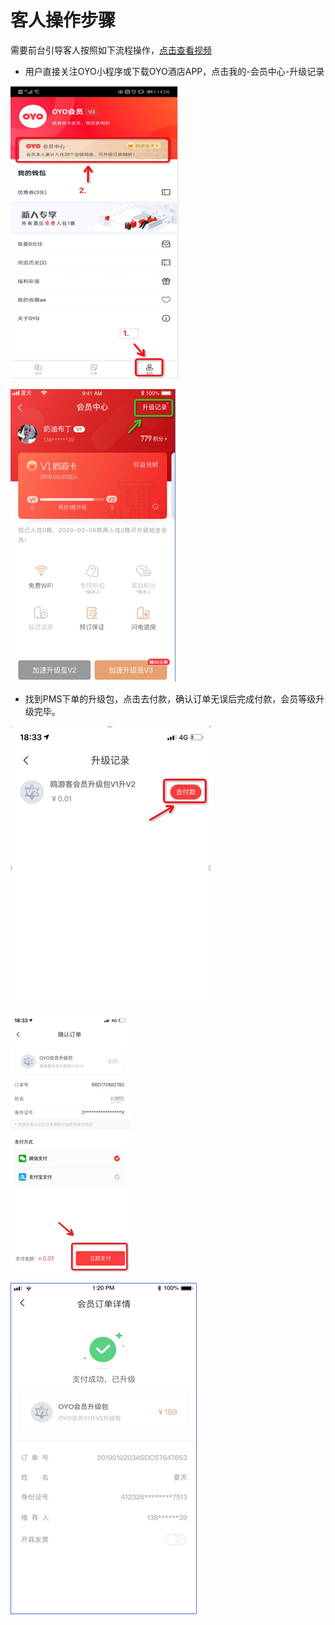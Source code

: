 # 客人操作步骤

需要前台引导客人按照如下流程操作，[点击查看视频](http://crs-pms-vidio.oss-cn-beijing.aliyuncs.com/8-2.PMS%E5%8D%96%E5%8D%A1%E8%A7%86%E9%A2%91%E6%95%99%E7%A8%8B-C%E7%AB%AF%E9%83%A8%E5%88%86.mp4)

* 用户直接关注OYO小程序或下载OYO酒店APP，点击我的-会员中心-升级记录

![](../../.gitbook/assets/image%20%28671%29.png)

![](../../.gitbook/assets/image%20%28663%29.png)

* 找到PMS下单的升级包，点击去付款，确认订单无误后完成付款，会员等级升级完毕。

![](../../.gitbook/assets/image%20%2828%29.png)

![](../../.gitbook/assets/image%20%28515%29.png)

![](../../.gitbook/assets/image%20%28185%29.png)


